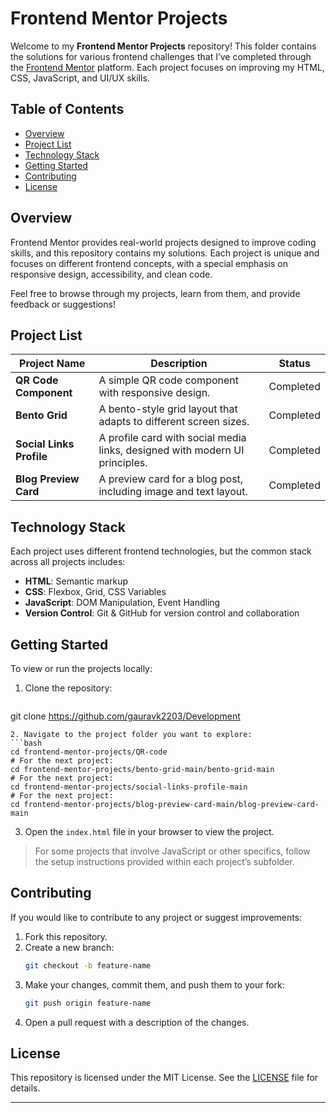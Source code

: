 # Frontend Mentor Projects

Welcome to my **Frontend Mentor Projects** repository! This folder contains the solutions for various frontend challenges that I’ve completed through the [Frontend Mentor](https://www.frontendmentor.io/) platform. Each project focuses on improving my HTML, CSS, JavaScript, and UI/UX skills.

## Table of Contents

- [Overview](#overview)
- [Project List](#project-list)
- [Technology Stack](#technology-stack)
- [Getting Started](#getting-started)
- [Contributing](#contributing)
- [License](#license)

## Overview

Frontend Mentor provides real-world projects designed to improve coding skills, and this repository contains my solutions. Each project is unique and focuses on different frontend concepts, with a special emphasis on responsive design, accessibility, and clean code.

Feel free to browse through my projects, learn from them, and provide feedback or suggestions!

## Project List

| Project Name               | Description                                           | Status    |
|----------------------------|-------------------------------------------------------|-----------|
| **QR Code Component**       | A simple QR code component with responsive design.    | Completed |
| **Bento Grid**              | A bento-style grid layout that adapts to different screen sizes. | Completed |
| **Social Links Profile**    | A profile card with social media links, designed with modern UI principles. | Completed |
| **Blog Preview Card**       | A preview card for a blog post, including image and text layout. | Completed |

## Technology Stack

Each project uses different frontend technologies, but the common stack across all projects includes:

- **HTML**: Semantic markup
- **CSS**: Flexbox, Grid, CSS Variables
- **JavaScript**: DOM Manipulation, Event Handling
- **Version Control**: Git & GitHub for version control and collaboration

## Getting Started

To view or run the projects locally:

1. Clone the repository:
   ```bash
  git clone https://github.com/gauravk2203/Development
   ```
2. Navigate to the project folder you want to explore:
   ```bash
   cd frontend-mentor-projects/QR-code
  # For the next project:
   cd frontend-mentor-projects/bento-grid-main/bento-grid-main
  # For the next project:
   cd frontend-mentor-projects/social-links-profile-main
  # For the next project:
   cd frontend-mentor-projects/blog-preview-card-main/blog-preview-card-main
   ```
3. Open the `index.html` file in your browser to view the project.

> For some projects that involve JavaScript or other specifics, follow the setup instructions provided within each project’s subfolder.

## Contributing

If you would like to contribute to any project or suggest improvements:

1. Fork this repository.
2. Create a new branch:
   ```bash
   git checkout -b feature-name
   ```
3. Make your changes, commit them, and push them to your fork:
   ```bash
   git push origin feature-name
   ```
4. Open a pull request with a description of the changes.

## License

This repository is licensed under the MIT License. See the [LICENSE](LICENSE) file for details.

---
